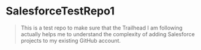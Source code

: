 # SalesforceTestRepo1

> This is a test repo to make sure that the Trailhead I am following actually helps me to understand the complexity of adding Salesforce projects to my existing GitHub account.